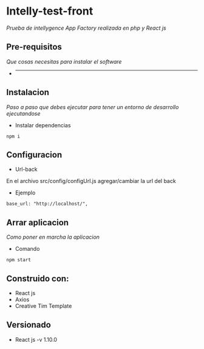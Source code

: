 # Intelly-test-front

_Prueba de intellygence App Factory realizada en php y React js_

## Pre-requisitos

_Que cosas necesitas para instalar el software_

* ---

## Instalacion

_Paso a paso que debes ejecutar para tener un entorno de desarrollo ejecutandose_

* Instalar dependencias

```
npm i
```


## Configuracion

* Url-back


En el archivo src/config/configUrl.js agregar/cambiar la url del back

* Ejemplo

```
base_url: "http://localhost/",
```


## Arrar aplicacion

_Como poner en marcha la aplicacion_

* Comando

```
npm start
```
## Construido con:

* React js
* Axios
* Creative Tim Template

## Versionado 

* React js -v 1.10.0
